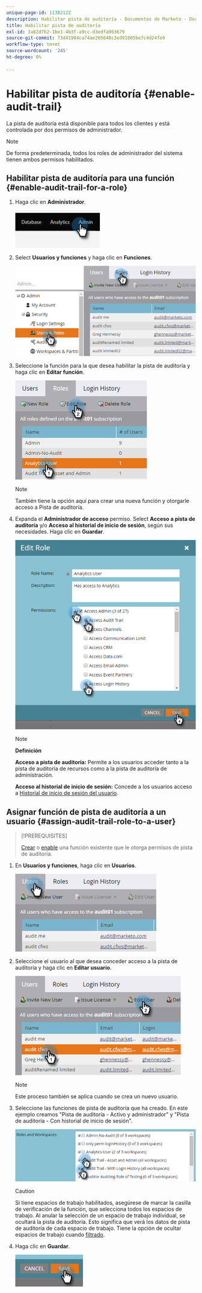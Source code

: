 ```yaml
---
unique-page-id: 11382122
description: Habilitar pista de auditoría - Documentos de Marketo - Documentación del producto
title: Habilitar pista de auditoría
exl-id: 3ab2d7b2-1be1-4b3f-a9cc-d3edfa963679
source-git-commit: 73d41904ca74ae265648c3ed91805be7c4d24fe0
workflow-type: tm+mt
source-wordcount: '245'
ht-degree: 0%

---
```


# Habilitar pista de auditoría {#enable-audit-trail}

La pista de auditoría está disponible para todos los clientes y está controlada por dos permisos de administrador.

>[!NOTE]
>
>De forma predeterminada, todos los roles de administrador del sistema tienen ambos permisos habilitados.

## Habilitar pista de auditoría para una función {#enable-audit-trail-for-a-role}

1. Haga clic en **Administrador**.

   ![](assets/enable-audit-trail-1.png)

1. Select **Usuarios y funciones** y haga clic en **Funciones**.

   ![](assets/enable-audit-trail-2.png)

1. Seleccione la función para la que desea habilitar la pista de auditoría y haga clic en **Editar función**.

   ![](assets/enable-audit-trail-3.png)

   >[!NOTE]
   >
   >También tiene la opción aquí para crear una nueva función y otorgarle acceso a Pista de auditoría.

1. Expanda el **Administrador de acceso** permiso. Select **Acceso a pista de auditoría** y/o **Acceso al historial de inicio de sesión**, según sus necesidades. Haga clic en **Guardar**.

   ![](assets/enable-audit-trail-4.png)

   >[!NOTE]
   >
   >**Definición**
   >
   >**Acceso a pista de auditoría:** Permite a los usuarios acceder tanto a la pista de auditoría de recursos como a la pista de auditoría de administración.
   >
   >**Acceso al historial de inicio de sesión:** Concede a los usuarios acceso a [Historial de inicio de sesión del usuario](/help/marketo/product-docs/administration/audit-trail/user-login-history.md).

## Asignar función de pista de auditoría a un usuario {#assign-audit-trail-role-to-a-user}

>[!PREREQUISITES]
>
>[Crear](/help/marketo/product-docs/administration/users-and-roles/create-delete-edit-and-change-a-user-role.md#create-a-role) o [enable](#enable-audit-trail) una función existente que le otorga permisos de pista de auditoría.

1. En **Usuarios y funciones**, haga clic en **Usuarios**.

   ![](assets/enable-audit-trail-5.png)

1. Seleccione el usuario al que desea conceder acceso a la pista de auditoría y haga clic en **Editar usuario**.

   ![](assets/enable-audit-trail-6.png)

   >[!NOTE]
   >
   >Este proceso también se aplica cuando se crea un nuevo usuario.

1. Seleccione las funciones de pista de auditoría que ha creado. En este ejemplo creamos &quot;Pista de auditoría - Activo y administrador&quot; y &quot;Pista de auditoría - Con historial de inicio de sesión&quot;.

   ![](assets/enable-audit-trail-7.png)

   >[!CAUTION]
   >
   >Si tiene espacios de trabajo habilitados, asegúrese de marcar la casilla de verificación de la función, que selecciona todos los espacios de trabajo. Al anular la selección de un espacio de trabajo individual, se ocultará la pista de auditoría. Esto significa que verá los datos de pista de auditoría de cada espacio de trabajo. Tiene la opción de ocultar espacios de trabajo cuando [filtrado](/help/marketo/product-docs/administration/audit-trail/filtering-in-audit-trail.md).

1. Haga clic en **Guardar**.

   ![](assets/enable-audit-trail-8.png)
